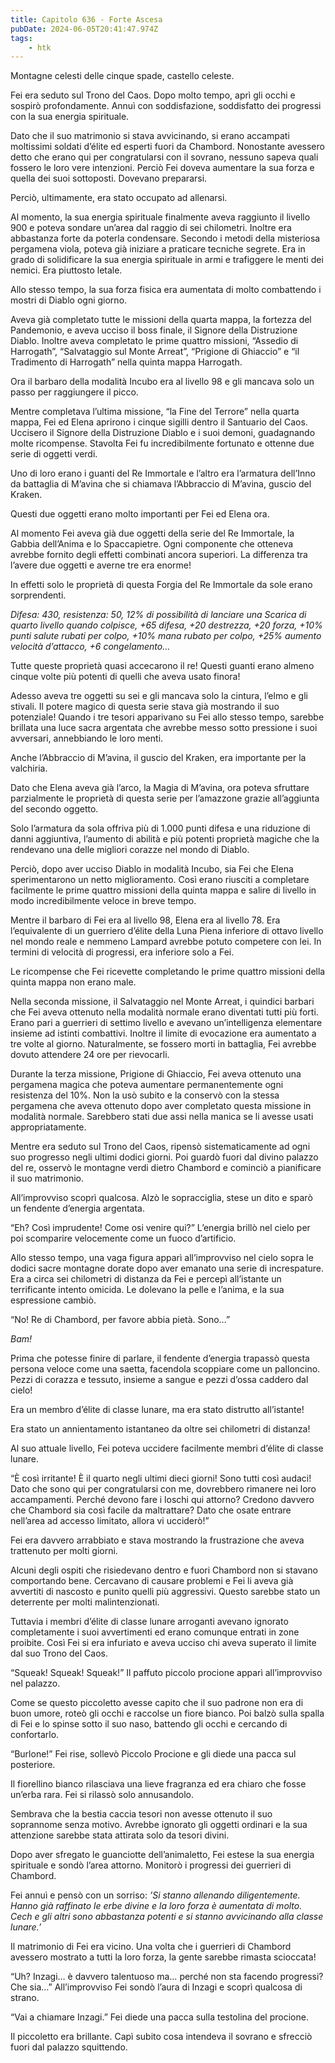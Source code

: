 ```yaml
---
title: Capitolo 636 - Forte Ascesa
pubDate: 2024-06-05T20:41:47.974Z
tags:
    - htk
---
```


Montagne celesti delle cinque spade, castello celeste.

Fei era seduto sul Trono del Caos. Dopo molto tempo, aprì gli occhi e sospirò profondamente. Annuì con soddisfazione, soddisfatto dei progressi con la sua energia spirituale.

Dato che il suo matrimonio si stava avvicinando, si erano accampati moltissimi soldati d’élite ed esperti fuori da Chambord. Nonostante avessero detto che erano qui per congratularsi con il sovrano, nessuno sapeva quali fossero le loro vere intenzioni. Perciò Fei doveva aumentare la sua forza e quella dei suoi sottoposti. Dovevano prepararsi.

Perciò, ultimamente, era stato occupato ad allenarsi.

Al momento, la sua energia spirituale finalmente aveva raggiunto il livello 900 e poteva sondare un’area dal raggio di sei chilometri. Inoltre era abbastanza forte da poterla condensare. Secondo i metodi della misteriosa pergamena viola, poteva già iniziare a praticare tecniche segrete. Era in grado di solidificare la sua energia spirituale in armi e trafiggere le menti dei nemici. Era piuttosto letale.

Allo stesso tempo, la sua forza fisica era aumentata di molto combattendo i mostri di Diablo ogni giorno.

Aveva già completato tutte le missioni della quarta mappa, la fortezza del Pandemonio, e aveva ucciso il boss finale, il Signore della Distruzione Diablo. Inoltre aveva completato le prime quattro missioni, “Assedio di Harrogath”, “Salvataggio sul Monte Arreat”, “Prigione di Ghiaccio” e “il Tradimento di Harrogath” nella quinta mappa Harrogath.

Ora il barbaro della modalità Incubo era al livello 98 e gli mancava solo un passo per raggiungere il picco.

Mentre completava l’ultima missione, “la Fine del Terrore” nella quarta mappa, Fei ed Elena aprirono i cinque sigilli dentro il Santuario del Caos. Uccisero il Signore della Distruzione Diablo e i suoi demoni, guadagnando molte ricompense. Stavolta Fei fu incredibilmente fortunato e ottenne due serie di oggetti verdi.

Uno di loro erano i guanti del Re Immortale e l’altro era l’armatura dell’Inno da battaglia di M’avina che si chiamava l’Abbraccio di M’avina, guscio del Kraken.

Questi due oggetti erano molto importanti per Fei ed Elena ora.

Al momento Fei aveva già due oggetti della serie del Re Immortale, la Gabbia dell’Anima e lo Spaccapietre. Ogni componente che otteneva avrebbe fornito degli effetti combinati ancora superiori. La differenza tra l’avere due oggetti e averne tre era enorme!

In effetti solo le proprietà di questa Forgia del Re Immortale da sole erano sorprendenti.

<em>Difesa: 430, resistenza: 50, 12% di possibilità di lanciare una Scarica di quarto livello quando colpisce, +65 difesa, +20 destrezza, +20 forza, +10% punti salute rubati per colpo, +10% mana rubato per colpo, +25% aumento velocità d’attacco, +6 congelamento…</em>

Tutte queste proprietà quasi accecarono il re! Questi guanti erano almeno cinque volte più potenti di quelli che aveva usato finora!

Adesso aveva tre oggetti su sei e gli mancava solo la cintura, l’elmo e gli stivali. Il potere magico di questa serie stava già mostrando il suo potenziale! Quando i tre tesori apparivano su Fei allo stesso tempo, sarebbe brillata una luce sacra argentata che avrebbe messo sotto pressione i suoi avversari, annebbiando le loro menti.

Anche l’Abbraccio di M’avina, il guscio del Kraken, era importante per la valchiria.

Dato che Elena aveva già l’arco, la Magia di M’avina, ora poteva sfruttare parzialmente le proprietà di questa serie per l’amazzone grazie all’aggiunta del secondo oggetto.

Solo l’armatura da sola offriva più di 1.000 punti difesa e una riduzione di danni aggiuntiva, l’aumento di abilità e più potenti proprietà magiche che la rendevano una delle migliori corazze nel mondo di Diablo.

Perciò, dopo aver ucciso Diablo in modalità Incubo, sia Fei che Elena sperimentarono un netto miglioramento. Così erano riusciti a completare facilmente le prime quattro missioni della quinta mappa e salire di livello in modo incredibilmente veloce in breve tempo.

Mentre il barbaro di Fei era al livello 98, Elena era al livello 78. Era l’equivalente di un guerriero d’élite della Luna Piena inferiore di ottavo livello nel mondo reale e nemmeno Lampard avrebbe potuto competere con lei. In termini di velocità di progressi, era inferiore solo a Fei.

Le ricompense che Fei ricevette completando le prime quattro missioni della quinta mappa non erano male.

Nella seconda missione, il Salvataggio nel Monte Arreat, i quindici barbari che Fei aveva ottenuto nella modalità normale erano diventati tutti più forti. Erano pari a guerrieri di settimo livello e avevano un’intelligenza elementare insieme ad istinti combattivi. Inoltre il limite di evocazione era aumentato a tre volte al giorno. Naturalmente, se fossero morti in battaglia, Fei avrebbe dovuto attendere 24 ore per rievocarli.

Durante la terza missione, Prigione di Ghiaccio, Fei aveva ottenuto una pergamena magica che poteva aumentare permanentemente ogni resistenza del 10%. Non la usò subito e la conservò con la stessa pergamena che aveva ottenuto dopo aver completato questa missione in modalità normale. Sarebbero stati due assi nella manica se li avesse usati appropriatamente.

Mentre era seduto sul Trono del Caos, ripensò sistematicamente ad ogni suo progresso negli ultimi dodici giorni. Poi guardò fuori dal divino palazzo del re, osservò le montagne verdi dietro Chambord e cominciò a pianificare il suo matrimonio.

All’improvviso scoprì qualcosa. Alzò le sopracciglia, stese un dito e sparò un fendente d’energia argentata.

“Eh? Così imprudente! Come osi venire qui?” L’energia brillò nel cielo per poi scomparire velocemente come un fuoco d’artificio.

Allo stesso tempo, una vaga figura apparì all’improvviso nel cielo sopra le dodici sacre montagne dorate dopo aver emanato una serie di increspature. Era a circa sei chilometri di distanza da Fei e percepì all’istante un terrificante intento omicida. Le dolevano la pelle e l’anima, e la sua espressione cambiò.

“No! Re di Chambord, per favore abbia pietà. Sono…”

<em>Bam!</em>

Prima che potesse finire di parlare, il fendente d’energia trapassò questa persona veloce come una saetta, facendola scoppiare come un palloncino. Pezzi di corazza e tessuto, insieme a sangue e pezzi d’ossa caddero dal cielo!

Era un membro d’élite di classe lunare, ma era stato distrutto all’istante!

Era stato un annientamento istantaneo da oltre sei chilometri di distanza!

Al suo attuale livello, Fei poteva uccidere facilmente membri d’élite di classe lunare.

“È così irritante! È il quarto negli ultimi dieci giorni! Sono tutti così audaci! Dato che sono qui per congratularsi con me, dovrebbero rimanere nei loro accampamenti. Perché devono fare i loschi qui attorno? Credono davvero che Chambord sia così facile da maltrattare? Dato che osate entrare nell’area ad accesso limitato, allora vi ucciderò!”

Fei era davvero arrabbiato e stava mostrando la frustrazione che aveva trattenuto per molti giorni.

Alcuni degli ospiti che risiedevano dentro e fuori Chambord non si stavano comportando bene. Cercavano di causare problemi e Fei li aveva già avvertiti di nascosto e punito quelli più aggressivi. Questo sarebbe stato un deterrente per molti malintenzionati.

Tuttavia i membri d’élite di classe lunare arroganti avevano ignorato completamente i suoi avvertimenti ed erano comunque entrati in zone proibite. Così Fei si era infuriato e aveva ucciso chi aveva superato il limite dal suo Trono del Caos.

“Squeak! Squeak! Squeak!” Il paffuto piccolo procione apparì all’improvviso nel palazzo.

Come se questo piccoletto avesse capito che il suo padrone non era di buon umore, roteò gli occhi e raccolse un fiore bianco. Poi balzò sulla spalla di Fei e lo spinse sotto il suo naso, battendo gli occhi e cercando di confortarlo.

“Burlone!” Fei rise, sollevò Piccolo Procione e gli diede una pacca sul posteriore.

Il fiorellino bianco rilasciava una lieve fragranza ed era chiaro che fosse un’erba rara. Fei si rilassò solo annusandolo.

Sembrava che la bestia caccia tesori non avesse ottenuto il suo soprannome senza motivo. Avrebbe ignorato gli oggetti ordinari e la sua attenzione sarebbe stata attirata solo da tesori divini.

Dopo aver sfregato le guanciotte dell’animaletto, Fei estese la sua energia spirituale e sondò l’area attorno. Monitorò i progressi dei guerrieri di Chambord.

Fei annuì e pensò con un sorriso: <em>’Si stanno allenando diligentemente. Hanno già raffinato le erbe divine e la loro forza è aumentata di molto. Cech e gli altri sono abbastanza potenti e si stanno avvicinando alla classe lunare.’</em>

Il matrimonio di Fei era vicino. Una volta che i guerrieri di Chambord avessero mostrato a tutti la loro forza, la gente sarebbe rimasta scioccata!

“Uh? Inzagi… è davvero talentuoso ma… perché non sta facendo progressi? Che sia…” All’improvviso Fei sondò l’aura di Inzagi e scoprì qualcosa di strano.

“Vai a chiamare Inzagi.” Fei diede una pacca sulla testolina del procione.

Il piccoletto era brillante. Capì subito cosa intendeva il sovrano e sfrecciò fuori dal palazzo squittendo.



